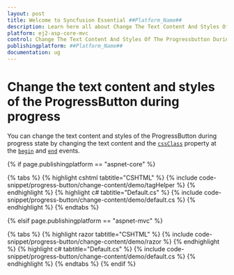```yaml
---
layout: post
title: Welcome to Syncfusion Essential ##Platform_Name##
description: Learn here all about Change The Text Content And Styles Of The Progressbutton During Progress of Syncfusion Essential ##Platform_Name## widgets based on HTML5 and jQuery.
platform: ej2-asp-core-mvc
control: Change The Text Content And Styles Of The Progressbutton During Progress
publishingplatform: ##Platform_Name##
documentation: ug
---
```



# Change the text content and styles of the ProgressButton during progress

You can change the text content and styles of the ProgressButton during progress state by changing the text content and the [`cssClass`](https://help.syncfusion.com/cr/aspnetcore-js2/Syncfusion.EJ2.SplitButtons.ProgressButton.html#Syncfusion_EJ2_SplitButtons_ProgressButton_CssClass) property at
the [`begin`](https://help.syncfusion.com/cr/aspnetcore-js2/Syncfusion.EJ2.SplitButtons.ProgressButton.html#Syncfusion_EJ2_SplitButtons_ProgressButton_Begin) and [`end`](https://help.syncfusion.com/cr/aspnetcore-js2/Syncfusion.EJ2.SplitButtons.ProgressButton.html#Syncfusion_EJ2_SplitButtons_ProgressButton_End) events.

{% if page.publishingplatform == "aspnet-core" %}

{% tabs %}
{% highlight cshtml tabtitle="CSHTML" %}
{% include code-snippet/progress-button/change-content/demo/tagHelper %}
{% endhighlight %}
{% highlight c# tabtitle="Default.cs" %}
{% include code-snippet/progress-button/change-content/demo/default.cs %}
{% endhighlight %}
{% endtabs %}

{% elsif page.publishingplatform == "aspnet-mvc" %}

{% tabs %}
{% highlight razor tabtitle="CSHTML" %}
{% include code-snippet/progress-button/change-content/demo/razor %}
{% endhighlight %}
{% highlight c# tabtitle="Default.cs" %}
{% include code-snippet/progress-button/change-content/demo/default.cs %}
{% endhighlight %}
{% endtabs %}
{% endif %}

